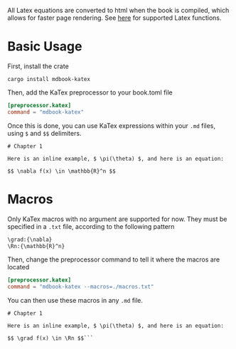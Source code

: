 All Latex equations are converted to html when the book is compiled, which allows for faster page rendering.
See [here](https://katex.org/docs/supported.html) for supported Latex functions.

# Basic Usage

First, install the crate

```
cargo install mdbook-katex
```

Then, add the KaTex preprocessor to your book.toml file

```toml
[preprocessor.katex]
command = "mdbook-katex"
```

Once this is done, you can use KaTex expressions within your `.md` files, using `$` and `$$` delimiters.

```
# Chapter 1

Here is an inline example, $ \pi(\theta) $, and here is an equation:

$$ \nabla f(x) \in \mathbb{R}^n $$
```

# Macros

Only KaTex macros with no argument are supported for now. They must be specified in a `.txt` file, according to the following pattern

```txt
\grad:{\nabla}
\Rn:{\mathbb{R}^n}
```

Then, change the preprocessor command to tell it where the macros are located

```toml
[preprocessor.katex]
command = "mdbook-katex --macros=./macros.txt"
```

You can then use these macros in any `.md` file.

```
# Chapter 1

Here is an inline example, $ \pi(\theta) $, and here is an equation:

$$ \grad f(x) \in \Rn $$```
